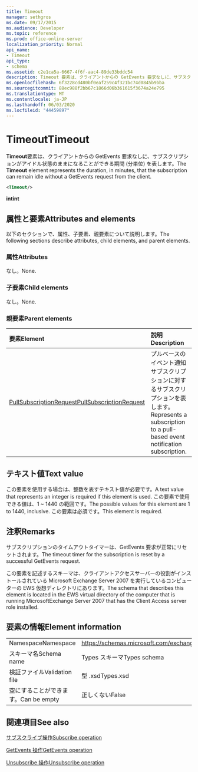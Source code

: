 ```yaml
---
title: Timeout
manager: sethgros
ms.date: 09/17/2015
ms.audience: Developer
ms.topic: reference
ms.prod: office-online-server
localization_priority: Normal
api_name:
- Timeout
api_type:
- schema
ms.assetid: c2e1ca5a-6667-4f6f-aac4-89de33bddc54
description: Timeout 要素は、クライアントからの GetEvents 要求なしに、サブスクリプションがアイドル状態のままになることができる期間 (分単位) を表します。
ms.openlocfilehash: 6f3228cd480bf0eaf259c4f321bc74d0845b9bba
ms.sourcegitcommit: 88ec988f2bb67c1866d06b361615f3674a24e795
ms.translationtype: MT
ms.contentlocale: ja-JP
ms.lasthandoff: 06/03/2020
ms.locfileid: "44459897"
---
```

# <a name="timeout"></a><span data-ttu-id="43b4a-103">Timeout</span><span class="sxs-lookup"><span data-stu-id="43b4a-103">Timeout</span></span>

<span data-ttu-id="43b4a-104">**Timeout**要素は、クライアントからの GetEvents 要求なしに、サブスクリプションがアイドル状態のままになることができる期間 (分単位) を表します。</span><span class="sxs-lookup"><span data-stu-id="43b4a-104">The **Timeout** element represents the duration, in minutes, that the subscription can remain idle without a GetEvents request from the client.</span></span> 
  
```xml
<Timeout/>
```

 <span data-ttu-id="43b4a-105">**int**</span><span class="sxs-lookup"><span data-stu-id="43b4a-105">**int**</span></span>
## <a name="attributes-and-elements"></a><span data-ttu-id="43b4a-106">属性と要素</span><span class="sxs-lookup"><span data-stu-id="43b4a-106">Attributes and elements</span></span>

<span data-ttu-id="43b4a-107">以下のセクションで、属性、子要素、親要素について説明します。</span><span class="sxs-lookup"><span data-stu-id="43b4a-107">The following sections describe attributes, child elements, and parent elements.</span></span>
  
### <a name="attributes"></a><span data-ttu-id="43b4a-108">属性</span><span class="sxs-lookup"><span data-stu-id="43b4a-108">Attributes</span></span>

<span data-ttu-id="43b4a-109">なし。</span><span class="sxs-lookup"><span data-stu-id="43b4a-109">None.</span></span>
  
### <a name="child-elements"></a><span data-ttu-id="43b4a-110">子要素</span><span class="sxs-lookup"><span data-stu-id="43b4a-110">Child elements</span></span>

<span data-ttu-id="43b4a-111">なし。</span><span class="sxs-lookup"><span data-stu-id="43b4a-111">None.</span></span>
  
### <a name="parent-elements"></a><span data-ttu-id="43b4a-112">親要素</span><span class="sxs-lookup"><span data-stu-id="43b4a-112">Parent elements</span></span>

|<span data-ttu-id="43b4a-113">**要素**</span><span class="sxs-lookup"><span data-stu-id="43b4a-113">**Element**</span></span>|<span data-ttu-id="43b4a-114">**説明**</span><span class="sxs-lookup"><span data-stu-id="43b4a-114">**Description**</span></span>|
|:-----|:-----|
|[<span data-ttu-id="43b4a-115">PullSubscriptionRequest</span><span class="sxs-lookup"><span data-stu-id="43b4a-115">PullSubscriptionRequest</span></span>](pullsubscriptionrequest.md) <br/> |<span data-ttu-id="43b4a-116">プルベースのイベント通知サブスクリプションに対するサブスクリプションを表します。</span><span class="sxs-lookup"><span data-stu-id="43b4a-116">Represents a subscription to a pull-based event notification subscription.</span></span>  <br/> |
   
## <a name="text-value"></a><span data-ttu-id="43b4a-117">テキスト値</span><span class="sxs-lookup"><span data-stu-id="43b4a-117">Text value</span></span>

<span data-ttu-id="43b4a-118">この要素を使用する場合は、整数を表すテキスト値が必要です。</span><span class="sxs-lookup"><span data-stu-id="43b4a-118">A text value that represents an integer is required if this element is used.</span></span> <span data-ttu-id="43b4a-119">この要素で使用できる値は、1 ~ 1440 の範囲です。</span><span class="sxs-lookup"><span data-stu-id="43b4a-119">The possible values for this element are 1 to 1440, inclusive.</span></span> <span data-ttu-id="43b4a-120">この要素は必須です。</span><span class="sxs-lookup"><span data-stu-id="43b4a-120">This element is required.</span></span>
  
## <a name="remarks"></a><span data-ttu-id="43b4a-121">注釈</span><span class="sxs-lookup"><span data-stu-id="43b4a-121">Remarks</span></span>

<span data-ttu-id="43b4a-122">サブスクリプションのタイムアウトタイマーは、GetEvents 要求が正常にリセットされます。</span><span class="sxs-lookup"><span data-stu-id="43b4a-122">The timeout timer for the subscription is reset by a successful GetEvents request.</span></span>
  
<span data-ttu-id="43b4a-123">この要素を記述するスキーマは、クライアントアクセスサーバーの役割がインストールされている Microsoft Exchange Server 2007 を実行しているコンピューターの EWS 仮想ディレクトリにあります。</span><span class="sxs-lookup"><span data-stu-id="43b4a-123">The schema that describes this element is located in the EWS virtual directory of the computer that is running MicrosoftExchange Server 2007 that has the Client Access server role installed.</span></span> 
  
## <a name="element-information"></a><span data-ttu-id="43b4a-124">要素の情報</span><span class="sxs-lookup"><span data-stu-id="43b4a-124">Element information</span></span>

|||
|:-----|:-----|
|<span data-ttu-id="43b4a-125">Namespace</span><span class="sxs-lookup"><span data-stu-id="43b4a-125">Namespace</span></span>  <br/> |https://schemas.microsoft.com/exchange/services/2006/types  <br/> |
|<span data-ttu-id="43b4a-126">スキーマ名</span><span class="sxs-lookup"><span data-stu-id="43b4a-126">Schema name</span></span>  <br/> |<span data-ttu-id="43b4a-127">Types スキーマ</span><span class="sxs-lookup"><span data-stu-id="43b4a-127">Types schema</span></span>  <br/> |
|<span data-ttu-id="43b4a-128">検証ファイル</span><span class="sxs-lookup"><span data-stu-id="43b4a-128">Validation file</span></span>  <br/> |<span data-ttu-id="43b4a-129">型 .xsd</span><span class="sxs-lookup"><span data-stu-id="43b4a-129">Types.xsd</span></span>  <br/> |
|<span data-ttu-id="43b4a-130">空にすることができます。</span><span class="sxs-lookup"><span data-stu-id="43b4a-130">Can be empty</span></span>  <br/> |<span data-ttu-id="43b4a-131">正しくない</span><span class="sxs-lookup"><span data-stu-id="43b4a-131">False</span></span>  <br/> |
   
## <a name="see-also"></a><span data-ttu-id="43b4a-132">関連項目</span><span class="sxs-lookup"><span data-stu-id="43b4a-132">See also</span></span>



[<span data-ttu-id="43b4a-133">サブスクライブ操作</span><span class="sxs-lookup"><span data-stu-id="43b4a-133">Subscribe operation</span></span>](subscribe-operation.md)
  
[<span data-ttu-id="43b4a-134">GetEvents 操作</span><span class="sxs-lookup"><span data-stu-id="43b4a-134">GetEvents operation</span></span>](getevents-operation.md)
  
[<span data-ttu-id="43b4a-135">Unsubscribe 操作</span><span class="sxs-lookup"><span data-stu-id="43b4a-135">Unsubscribe operation</span></span>](unsubscribe-operation.md)

